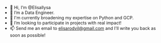 - 👋 Hi, I’m @Elisallysa
- 👀 I’m a Data Engineer.
- 🌱 I'm currently broadening my expertise on Python and GCP. 
- 💞️ I’m looking to participate in projects with real impact!
- 📫 Send me an email to elisarodvil@gmail.com and I'll write you back as soon as possible!

<!---
Elisallysa/Elisallysa is a ✨ special ✨ repository because its `README.md` (this file) appears on your GitHub profile.
You can click the Preview link to take a look at your changes.
--->
